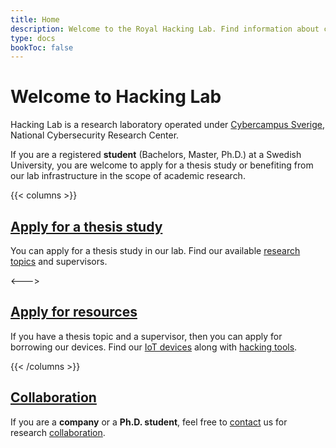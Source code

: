 ```yaml
---
title: Home
description: Welcome to the Royal Hacking Lab. Find information about current research projects and available resources.
type: docs
bookToc: false
---
```


# Welcome to Hacking Lab

Hacking Lab is a research laboratory operated under [Cybercampus Sverige](https://www.cybercampus.se/), National Cybersecurity Research Center.

If you are a registered **student** (Bachelors, Master, Ph.D.) at a Swedish University, you are welcome to apply for a thesis study or benefiting from our lab infrastructure in the scope of academic research.

{{< columns >}}
## [Apply for a thesis study](docs/thesis/)

You can apply for a thesis study in our lab. 
Find our available [research topics](docs/thesis/) and supervisors.

<--->

## [Apply for resources](docs/resources/)

If you have a thesis topic and a supervisor, then you can apply for borrowing our devices. 
Find our [IoT devices](docs/resources/#iot-devices) along with [hacking tools](docs/resources/#hacking-tools). 

{{< /columns >}}

## [Collaboration](docs/contact/)

If you are a **company** or a **Ph.D. student**, feel free to [contact](docs/contact/) us for research [collaboration](docs/contact/collaborators).
